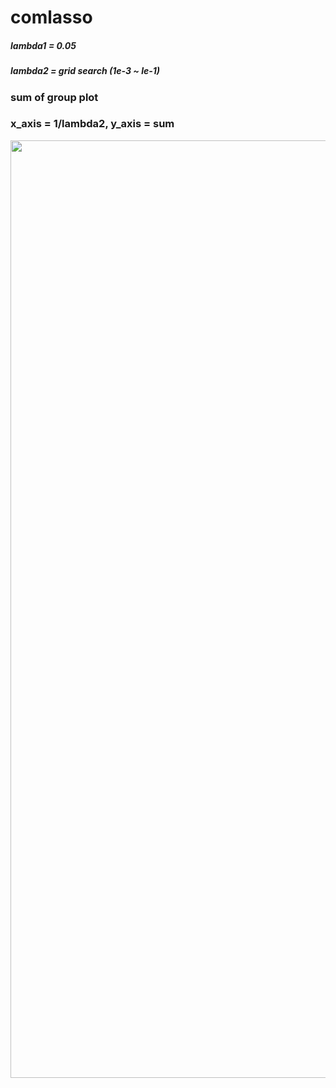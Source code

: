 # comlasso

##### lambda1 = 0.05  
##### lambda2  = grid search (1e-3 ~ le-1)

### sum of group plot 


### x_axis = 1/lambda2,  y_axis = sum

<img width = "1000" height = '1500' src = https://user-images.githubusercontent.com/37679460/48135572-a72b8900-e2e0-11e8-9a5b-8faef06e77e2.png>

